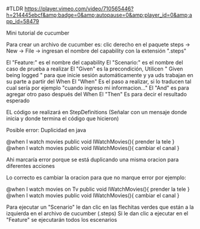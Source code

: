 #TLDR
https://player.vimeo.com/video/710565446?h=214445ebcf&amp;badge=0&amp;autopause=0&amp;player_id=0&amp;app_id=58479

Mini tutorial de cucumber

Para crear un archivo de cucumber es:
clic derecho en el paquete steps -> New -> File -> ingresan el nombre del capability con la extensión ".steps"

El "Feature:" es el nombre del capability
El "Scenario:" es el nombre del caso de prueba a realizar
El "Given" es la precondición, Utilicen " Given being logged " para que inicie sesión automáticamente y ya uds trabajan en su parte a partir del When
El "When" Es el paso a realizar, si lo traducen tal cual sería por ejemplo "cuando ingreso mi informacion..."
El "And" es para agregar otro paso después del When
El "Then" Es para decir el resultado esperado

EL código se realizará en StepDefinitions (Señalar con un mensaje donde inicia y donde termina el código que hicieron)


Posible error: Duplicidad en java

@when I watch movies
public void IWatchMovies(){
    prender la tele
}
@when I watch movies
public void IWatchMovies(){
    cambiar el canal
}

Ahi marcaría error porque se está duplicando una misma oracion para diferentes acciones

Lo correcto es cambiar la oracion para que no marque error por ejemplo:

@when I watch movies on Tv
public void IWatchMovies(){
    prender la tele
}
@when I watch movies
public void IWatchMovies(){
    cambiar el canal
}

Para ejecutar un "Scenario" le dan clic en las flechitas verdes que están a la izquierda en el archivo de cucumber (.steps)
Si le dan clic a ejecutar en el "Feature" se ejecutarán todos los escenarios